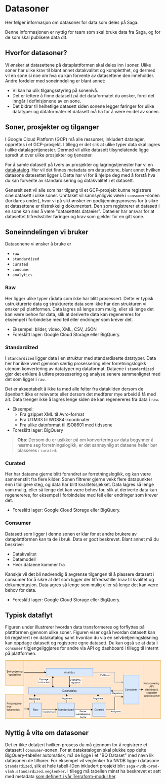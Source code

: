 # Datasoner

Her følger informasjon om datasoner for data som deles på Saga.

Denne informasjonen er nyttig for team som skal bruke data fra Saga, og for de som skal publisere data dit.

## Hvorfor datasoner?

Vi ønsker at datasettene på dataplattformen skal deles inn i soner. Ulike soner har ulike krav til blant annet datakvalitet og kompletthet, og dermed vil en sone si noe om hva du kan forvente av datasettene den inneholder. Andre fordeler med soneinndeling er blant annet:

- Vi kan ha ulik tilgangsstyring på sonenivå.
- Det er lettere å finne datasett på det dataformatet du ønsker, fordi det inngår i definisjonene av en sone.
- Det bidrar til helhetlige datasett siden sonene legger føringer for ulike datatyper og dataformater et datasett må ha for å være en del av sonen.

## Soner, prosjekter og tilganger

I Google Cloud Platform (GCP) må alle ressurser, inkludert datalager, opprettes i et GCP-prosjekt. I tillegg er det slik at ulike typer data skal lagres i ulike datalagertjenester. Dermed vil ulike datasett tilsynelatende ligge spredt ut over ulike prosjekter og tjenester.

For å samle datasett på tvers av prosjekter og lagringstjenester har vi en [datakatalog](https://data.saga.vegvesen.no/). Her vil det finnes metadata om datasettene, blant annet hvilken datasone datesettet ligger i. Dette har vi for å hjelpe deg med å forstå hva du kan forvente av standardisering og datakvalitet i et datasett.

Generelt sett vil alle som har tilgang til et GCP-prosjekt kunne registrere sine datasett i ulike soner. Unntaket vil sannsynligvis være i `consumer`-sonen (forklares under), hvor vi på sikt ønsker en godkjenningsprosess for å sikre at datasettene er tilstrekkelig dokumentert. Den som registrerer et datasett i en sone kan sies å være "datasettets dataeier". Dataeier har ansvar for at datasettet tilfredsstiller føringer og krav som gjelder for en gitt sone.

## Soneinndelingen vi bruker

Datasonene vi ønsker å bruke er

- `raw`
- `standardized`
- `curated`
- `consumer`
- `analytics`.

### Raw

Her ligger ulike typer rådata som ikke har blitt prosessert. Dette er typisk ustrukturerte data og strukturerte data som ikke har den strukturen vi ønsker på plattformen. Data lagres så lenge som mulig, eller så lenge det kan være behov for data, slik at deriverte data kan regenereres for eksempel i forbindelse med feil eller endringer som krever det.

- Eksempel: bilder, video, XML, CSV, JSON
- Foreslått lager: Google Cloud Storage eller BigQuery.

### Standardized

I `Standardized` ligger data i en struktur med standardiserte datatyper. Data her har ikke vært gjennom særlig prosessering eller forretningslogikk utenom konvertering av datatyper og dataformat. Dataene i `standardized` gjør det enklere å utføre prosessering og analyse senere sammenlignet med det som ligger i `raw`.

Det er akseptabelt å ikke ta med alle felter fra datakilden dersom de åpenbart ikke er relevante eller dersom det medfører mye arbeid å få med alt. Data trenger ikke å lagres lenge siden de kan regenereres fra data i `raw`.

- Eksempel:
  - Fra gzippet XML til Avro-format
  - Fra UTM33 til WGS84-koordinater
  - Fra ulike datoformat til ISO8601 med tidssone
- Foreslått lager: BigQuery

> **Obs**: Dersom du er usikker på om konvertering av data begynner å nærme seg forretningslogikk, er det sannsynlig at
> dataene heller bør plasseres i `curated`.

### Curated

Her har dataene gjerne blitt forandret av forretningslogikk, og kan være sammenstilt fra flere kilder. Sonen filtrerer gjerne vekk flere datapunkter enn i tidligere steg, og data har blitt kvalitetssjekket. Data lagres så lenge som mulig, eller så lenge det kan være behov for, slik at deriverte data kan regenereres, for eksempel i forbindelse med feil eller endringer som krever det.

- Foreslått lager: Google Cloud Storage eller BigQuery.

### Consumer

Datasett som ligger i denne sonen er klar for at andre brukere av dataplattformen kan ta de i bruk. Data er godt beskrevet. Blant annet må du beskrive:

- Datakvalitet
- Datamodell
- Hvor dataene kommer fra

Kanskje vil det bli nødvendig å avgrense tilgangen til å plassere datasett i consumer for å sikre at det som ligger der tilfredsstiller krav til kvalitet og dokumentasjon. Data agres så lenge som mulig eller så lenge det kan være behov for data.

- Foreslått lager: Google Cloud Storage eller BigQuery.

## Typisk dataflyt

Figuren under illustrerer hvordan data transformeres og forflyttes på plattformen gjennom ulike soner. Figuren viser også hvordan datasett kan bli registrert i en datakatalog samt hvordan du via en selvbetjeningsløsning kan oppdage datasett og registrere egne datasett. Du kan også se at data i `consumer` tilgjengeliggjøres for andre via API og dashboard i tillegg til internt på plattformen.

![Figur som viser dataflyt mellom soner, datakatalog, og tilgjengeliggjøring av data via API, dashboard m.m.](img/datasoner_figur.png)

## Nyttig å vite om datasoner

Det er ikke detaljert hvilken prosess du må gjennom for å registrere et datasett i `consumer`-sonen. For at datakatalogen skal plukke opp delte BigQuery-tabeller automatisk, må de ligge i et "BQ Dataset" med navn lik datasonen de tilhører. For eksempel vil veglenker fra NVDB ligge i datasone `Standardized`, slik at hele tabell-IDen inkludert prosjekt blir: `saga-nvdb-prod-vlmh.standardized.veglenker`. I tillegg må tabellen minst ha beskrevet et sett med metadata [som definert i vår Terraform-modul her](https://github.com/svvsaga/terraform-modules/tree/main/datacatalog_tags_dcat_egenskaper).
